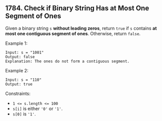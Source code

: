 ## 1784. Check if Binary String Has at Most One Segment of Ones

Given a binary string ```s``` **without leading zeros**, return ```true``` if ```s``` contains **at most one contiguous segment of ones**. Otherwise, return ```false```.

Example 1:
```
Input: s = "1001"
Output: false
Explanation: The ones do not form a contiguous segment.
```
Example 2:
```
Input: s = "110"
Output: true
```

Constraints:

* ```1 <= s.length <= 100```
* ```s[i]``` is either ```'0'``` or ```'1'```.
* ```s[0]``` is ```'1'```.